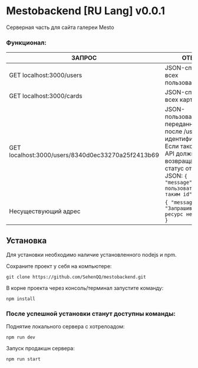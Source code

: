 
# Mestobackend [RU Lang] v0.0.1
Серверная часть для сайта галереи Mesto

### Функционал:
| ЗАПРОС | ОТВЕТ |
|--|--|
| GET localhost:3000/users | JSON-список всех пользователей |
| GET localhost:3000/cards | JSON-список всех карточек |
| GET localhost:3000/users/8340d0ec33270a25f2413b69 | JSON-пользователя с переданным после /users идентификатором. Если такого нет, API должно возвращать 404 статус ответа и JSON: `{ "message": "Нет пользователя с таким id" }` |
| Несуществующий адрес | `{ "message": "Запрашиваемый ресурс не найден" }` |


## Установка
Для установки необходимо наличие установленного nodejs и npm.

Сохраните проект у себя на компьютере:

    git clone https://github.com/SehenQQ/mestobackend.git

В корне проекта через консоль/терминал запустите команду:

    npm install
### После успешной установки станут доступны команды: 
Поднятие локального сервера с хотрелоадом:

    npm run dev
Запуск продакшн сервера:

    npm run start
